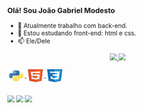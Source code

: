 ### Olá! Sou João Gabriel Modesto 

- 🔭 Atualmente trabalho com back-end.
- 🌱 Estou estudando front-end: html e css.
- 📫 Ele/Dele

<div align="center">
  <a href="https://github.com/ModestoII">
  <img height="180em" src="https://github-readme-stats.vercel.app/api?username=ModestoII&show_icons=true&theme=dark&include_all_commits=true&count_private=true"/>
  <img height="140em" src="https://github-readme-stats.vercel.app/api/top-langs/?username=ModestoII&layout=compact&langs_count=7&theme=dark"/>
</div>
  
  <div style="display: inline_block"><br>
  <img align="center" alt="Modesto-Python" height="30" width="40" src="https://raw.githubusercontent.com/devicons/devicon/master/icons/python/python-original.svg">
  <img align="center" alt="Modesto-Html5" height="30" width="40" src="https://raw.githubusercontent.com/devicons/devicon/master/icons/html5/html5-original.svg">
  <img align="center" alt="Modesto-Html5" height="30" width="40" src="https://raw.githubusercontent.com/devicons/devicon/master/icons/css3/css3-original.svg">  
</div>
  
  ##
  
  <div> 
  <a href="https://instagram.com/jao.sql" target="_blank"><img src="https://img.shields.io/badge/-Instagram-%23E4405F?style=for-the-badge&logo=instagram&logoColor=white" target="_blank"></a>
  <a href = "mailto:joficial40@gmail.com"><img src="https://img.shields.io/badge/-Gmail-%23333?style=for-the-badge&logo=gmail&logoColor=white" target="_blank"></a>
  <a href="https://www.linkedin.com/in/joão-gabriel-137b8a1b8" target="_blank"><img src="https://img.shields.io/badge/-LinkedIn-%230077B5?style=for-the-badge&logo=linkedin&logoColor=white" target="_blank"></a> 
 
 
</div>
